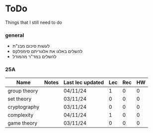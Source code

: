 # ToDo

Things that I still need to do

### general

 - לעשות סיכום מבנ"ת
 - להשלים באלגו את אלגוריתם סימפלקס
 - להשלים במד"ר מהמודל

### 25A

| Name | Notes | Last lec updated | Lec | Rec | HW |
|---|---|---|---|---|---|
| group theory |  | 04/11/24 | 1 | 0 | 0 |
| set theory |  | 03/11/24 | 0 | 0 | 0 |
| cryptography |  | 03/11/24 | 0 | 0 | 0 |
| complexity |  | 04/11/24 | 1 | 0 | 0 |
| game theory |  | 03/11/24 | 0 | 0 | 0 |
